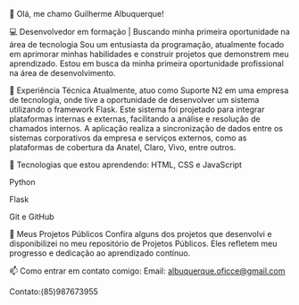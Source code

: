 
👋 Olá, me chamo Guilherme Albuquerque!

💻 Desenvolvedor em formação | Buscando minha primeira oportunidade na área de tecnologia
Sou um entusiasta da programação, atualmente focado em aprimorar minhas habilidades e construir projetos que demonstrem meu aprendizado. Estou em busca da minha primeira oportunidade profissional na área de desenvolvimento.

🧠 Experiência Técnica
Atualmente, atuo como Suporte N2 em uma empresa de tecnologia, onde tive a oportunidade de desenvolver um sistema utilizando o framework Flask. Este sistema foi projetado para integrar plataformas internas e externas, facilitando a análise e resolução de chamados internos. A aplicação realiza a sincronização de dados entre os sistemas corporativos da empresa e serviços externos, como as plataformas de cobertura da Anatel, Claro, Vivo, entre outros.

🚀 Tecnologias que estou aprendendo:
HTML, CSS e JavaScript

Python

Flask

Git e GitHub

📁 Meus Projetos Públicos
Confira alguns dos projetos que desenvolvi e disponibilizei no meu repositório de Projetos Públicos. Eles refletem meu progresso e dedicação ao aprendizado contínuo.

📫 Como entrar em contato comigo:
Email: albuquerque.oficce@gmail.com

Contato:(85)987673955